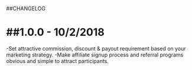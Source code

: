 ##CHANGELOG
 
##1.0.0 - 10/2/2018
  =============
  -Set attractive commission, discount & payout requirement based 
    on your marketing strategy.
  -Make affiliate signup process and referral programs obvious and
    simple to attract participants.
   
  